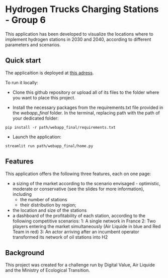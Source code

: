 # Hydrogen Trucks Charging Stations - Group 6


This application has been developed to visualize the locations where to implement hydrogen stations in 2030 and 2040, according to different parameters and scenarios.

## Quick start

The applicaition is deployed at [this adress](https://pointing9212-airliquide-webapp-finalhome-65qg7b.streamlit.app).

To run it locally:

- Clone this github repository or upload all of its files to the folder where you want to place this project.

- Install the necessary packages from the requirements.txt file provided in the *webapp_final* folder. In the terminal, replacing path with the path of your dedicated folder:
```
pip install -r path/webapp_final/requirements.txt
```

- Launch the application:
```
streamlit run path/webapp_final/home.py
```


## Features

This application offers the following three features, each on one page:
- a sizing of the market according to the scenario envisaged - optimistic, moderate or conservative (see the slides for more information), including
  - the number of stations
  - their distribution by region;
- the location and size of the stations
- a dashboard of the profitability of each station, according to the following competitive scenarios:
  1: A single network in France
  2: Two players entering the market simultaneously (Air Liquide in blue and Red Team in red)
  3: An actor arriving after an incumbent operator transformed its network of oil stations into H2


## Background

This project was created for a challenge run by Digital Value, Air Liquide and the Ministry of Ecological Transition.
